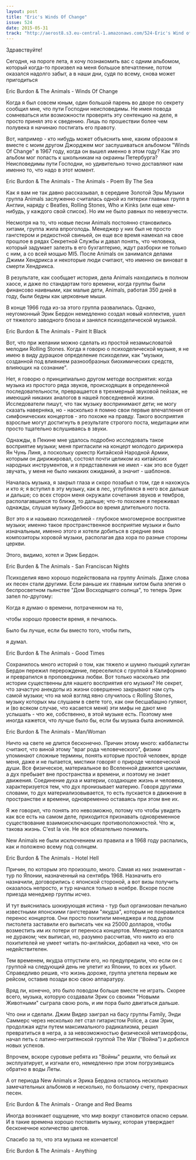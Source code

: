 ```yaml
---
layout: post
title: "Eric's Winds Of Change"
issue: 524
date: 2015-05-31
track: "http://aerost8.s3.eu-central-1.amazonaws.com/524-Eric's Wind of Change.mp3"
---
```


Здравствуйте!

Сегодня, на пороге лета, я хочу познакомить вас с одним альбомом, который когда-то произвел на меня большое впечатление, потом оказался надолго забыт, а в наши дни, судя по всему, снова может пригодиться

Eric Burdon & The Animals - Winds Of Change

Когда я был совсем юным, один большой парень во дворе по секрету сообщил мне, что пути Господни неисповедимы. Не имея повода сомневаться или возможности проверять эту сентенцию на деле, я просто принял это к сведению. Лишь по прошествии более чем полувека я начинаю постигать его правоту.

Вот, например - кто нибудь может объяснить мне, каким образом я вместе с моим другом Джорджем мог заслушиваться альбомом "Winds Of Change" в 1967 году, когда он вышел именно в этом году? Как это альбом мог попасть к школьникам на окраины Петербурга? Неисповедимы пути Господни, но удивительно точно доставляют нам именно то, что надо в этот момент.

Eric Burdon & The Animals - The Animals - Poem By The Sea

Как я вам не так давно рассказывал, в середине Золотой Эры Музыки группа Animals заслуженно cчиталась одной из пятерки главных групп в Англии, наряду с Beatles, Rolling Stones, Who и Kinks (или еще кем-нибудь, у каждого свой список). Но им не было равных по невезучести.

Несмотря на то, что новые песни Animals постоянно становились хитами, группа жила впроголодь. Менеджер у них был не просто гангстером и редкостной свиньей, он еще все время намекал на свое прошлое в рядах Секретной Службы и давал понять, что человека, который задумает залезть в его бухгалтерию, ждут разборки не только с ним, а со всей мощью MI5. После Animals он занимался делами Джими Хендрикса и некоторые люди считают, что именно он виноват в смерти Хендрикса.

В результате, как сообщает история, дела Animals находились в полном хаосе, и даже по стандартам того времени, когда группы были финансово наивными, как малые дети, Animals, работая 350 дней в году, были бедны как церковные мыши.

В конце 1966 года из-за этого группа развалилась. Однако, неугомонный Эрик Бердон немедленно создал новый коллектив, ушел от тяжелого заводного блюза и занялся психоделической музыкой.

Eric Burdon & The Animals - Paint It Black

Вот, что при желании можно сделать из простой незамысловатой мелодии Rolling Stones. Когда я говорю о психоделической музыке, я не имею в виду дурацкое определение психоделии, как "музыки, созданной под влиянием разнообразных биохимических средств, влияющих на сознание".

Нет, я говорю о принципиально другом методе восприятия: когда музыка из простого ряда звуков, происходящих в определенной последовательности, превращается в трехмерный звуковой пейзаж, не имеющий никаких аналогов в нашей повседневной жизни. Исследователи пишут, что так музыку воспринимают дети; не могу сказать наверняка, но - насколько я помню свои первые впечатления от симфонических концертов - это похоже на правду. Такого восприятия взрослые могут достигнуть в результате строгого поста, медитации или просто тщательно вслушиваясь в звуки.

Однажды, в Пекине мне удалось подробно исследовать такое восприятие музыки; меня пригласили на концерт молодого дирижера Ян Чунь Линя, а поскольку оркестр Китайской Народной Армии, которым он дирижировал, состоял почти целиком из китайских народных инструментов, и я представления не имел - как это все будет звучать, у меня не было никаких ожиданий, а значит - шаблонов.

Началась музыка, я закрыл глаза и скоро позабыл о том, где я нахожусь и кто я; я вступил в эту музыку, как в лес, углублялся в него все дальше и дальше; со всех сторон меня окружали сочетания звуков и тембров, располагавшиеся то ближе, то дальше; что-то похожее я переживал однажды, слушая музыку Дебюсси во время длительного поста.

Вот это я и называю психоделией - глубокое многомерное восприятие музыки; именно такое пространственное восприятие музыки и было изначальным, именно этого и хотели добиться в средние века композиторы хоровой музыки, располагая два хора по разные стороны церкви.

Этого, видимо, хотел и Эрик Бердон.

Eric Burden & The Animals - San Franciscan Nights

Психоделия явно хорошо подействовала на группу Animals. Даже слова их песен стали другими. Если раньше их главным хитом была элегия о беспросветном пьянстве "Дом Восходящего солнца", то теперь Эрик запел по-другому:

Когда я думаю о времени, потраченном на то,

чтобы хорошо провести время, я печалюсь.

Было бы лучше, если бы вместо того, чтобы пить,

я думал.

Eric Burdon & The Animals - Good Times

Сохранилось много историй о том, как тяжело и шумно пьющий хулиган Бердон пережил перерождение, переселился с группой в Калифорнию и превратился в проповедника любви. Вот только насколько эти истории существенны для нашего восприятия его музыки? Не секрет, что зачастую анекдоты из жизни совершенно закрывают нам суть самой музыки; что на мой взгляд явно случилось с Rolling Stones, музыку которых мы слушаем в свете того, как они бесшабашно гуляют, и (во всяком случае, что касается меня) эти мифы не дают мне услышать - что же, собственно, в этой музыке есть. Поэтому мне иногда кажется, что лучше было бы, если бы музыка была анонимной.

Eric Burdon & The Animals - Man/Woman

Ничто на свете не длится бесконечно. Причин этому много: каббалисты считают, что виной этому "враг рода человеческого", физики упоминают сложные термины, понять которые простой человек, вроде меня, даже и не пытается, мистики говорят о природе человеческой души. Все физическое, материальное во Вселенной движется циклами, а дух пребыает вне пространства и времени, и поэтому не знает движения. Соединение духа и материи, создающее жизнь и человека, характеризуется тем, что дух пронизывает материю. Говоря другими словами, то дух материализовывается, то есть пускается в движение в пространстве и времени, одновременно оставаясь при этом вне их.

Я же говорил, что понять это невозможно, потому что чтобы увидеть как все есть на самом деле, приходится признавать одновременное существование взаимоисключающих противоположностей. Что ж, такова жизнь. C'est la vie. Не все обязательно понимать.

New Animals не были исключением из правила и в 1968 году распались, как и положено всему под солнцем.

Eric Burdon & The Animals - Hotel Hell

Причин, по которым это произошло, много. Самая из них знаменитая - тур по Японии, назначенный на сентябрь 1968. Назначить его назначили, договорились с японской стороной, а вот визы получить оказалось непросто, и тур начался только в ноябре. Вскоре после приезда менеджер группы исчез.

И тут выяснилась шокирующая истина - тур был организован печально известными японскими гангстерами "якудза", которым не понравился перенос концертов. Они просто похитили менеджера и под дулом пистолета заставили его выписать чек на 25000 долларов, чтобы возместить им их потери от переноса концертов. Менеджер оказался не дураком; чек выписал, но, разумно рассчитав, что никто из его похитителей не умеет читать по-английски, добавил на чеке, что он недействителен.

Тем временем, якудза отпустили его, но предупредили, что если он с группой на следующий день не улетит из Японии, то всех их убьют. Справедливо решив, что жизнь дороже, группа улетела первым же рейсом, оставив позади всю свою аппаратуру.

Вряд ли, конечно, это было поводом больше вместе не играть. Скорее всего, музыка, которую создавали Эрик со своими "Новыми Животными" сыграла свою роль, и им пора было двигаться дальше.

Что они и сделали. Джим Видер заиграл на басу группы Family, Энди Саммерс через несколько лет стал гитаристом Police, а сам Эрик, продолжая идти путем максимального радикализма, решил превратиться в негра, а за невозможностью физической метаморфозы, начал петь с латино-негритянской группой The War ("Война") и добился новых успехов.

Впрочем, вскоре суровые ребята из "Войны" решили, что белый их эксплуатирует, и изгнали его, немедленно при этом погрузившись обратно в воды Леты.

А от периода New Animals и Эрика Бердона осталось несколько замечательных альбомов и несколько, по большому счету, прекрасных песен.

Eric Burdon & The Animals - Orange and Red Beams

Иногда возникает ощущение, что мир вокруг становится опасно серым. И в такие времена хорошо поставить музыку, которая утверждает бесконечное количество цветов.

Спасибо за то, что эта музыка не кончается!

Eric Burdon & The Animals - Anything
